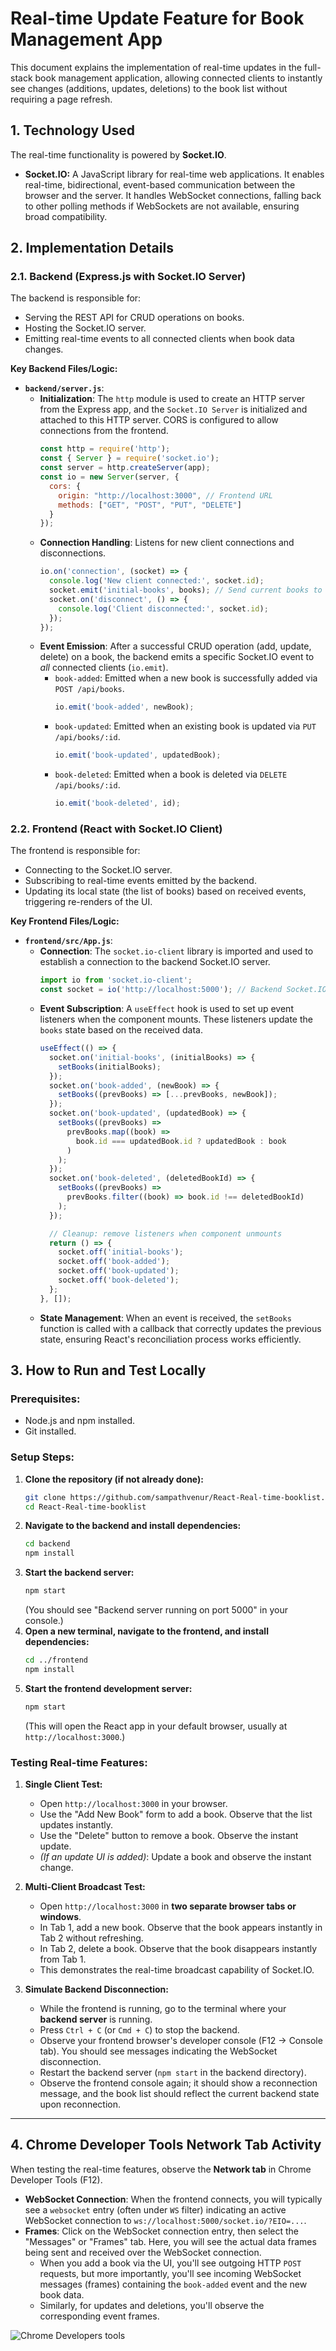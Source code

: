 # Real-time Update Feature for Book Management App

This document explains the implementation of real-time updates in the full-stack book management application, allowing connected clients to instantly see changes (additions, updates, deletions) to the book list without requiring a page refresh.

## 1. Technology Used

The real-time functionality is powered by **Socket.IO**.

* **Socket.IO:** A JavaScript library for real-time web applications. It enables real-time, bidirectional, event-based communication between the browser and the server. It handles WebSocket connections, falling back to other polling methods if WebSockets are not available, ensuring broad compatibility.

## 2. Implementation Details

### 2.1. Backend (Express.js with Socket.IO Server)

The backend is responsible for:
* Serving the REST API for CRUD operations on books.
* Hosting the Socket.IO server.
* Emitting real-time events to all connected clients when book data changes.

**Key Backend Files/Logic:**

* **`backend/server.js`**:
    * **Initialization**: The `http` module is used to create an HTTP server from the Express app, and the `Socket.IO Server` is initialized and attached to this HTTP server. CORS is configured to allow connections from the frontend.
        ```javascript
        const http = require('http');
        const { Server } = require('socket.io');
        const server = http.createServer(app);
        const io = new Server(server, {
          cors: {
            origin: "http://localhost:3000", // Frontend URL
            methods: ["GET", "POST", "PUT", "DELETE"]
          }
        });
        ```
    * **Connection Handling**: Listens for new client connections and disconnections.
        ```javascript
        io.on('connection', (socket) => {
          console.log('New client connected:', socket.id);
          socket.emit('initial-books', books); // Send current books to new client
          socket.on('disconnect', () => {
            console.log('Client disconnected:', socket.id);
          });
        });
        ```
    * **Event Emission**: After a successful CRUD operation (add, update, delete) on a book, the backend emits a specific Socket.IO event to *all* connected clients (`io.emit`).
        * `book-added`: Emitted when a new book is successfully added via `POST /api/books`.
            ```javascript
            io.emit('book-added', newBook);
            ```
        * `book-updated`: Emitted when an existing book is updated via `PUT /api/books/:id`.
            ```javascript
            io.emit('book-updated', updatedBook);
            ```
        * `book-deleted`: Emitted when a book is deleted via `DELETE /api/books/:id`.
            ```javascript
            io.emit('book-deleted', id);
            ```

### 2.2. Frontend (React with Socket.IO Client)

The frontend is responsible for:
* Connecting to the Socket.IO server.
* Subscribing to real-time events emitted by the backend.
* Updating its local state (the list of books) based on received events, triggering re-renders of the UI.

**Key Frontend Files/Logic:**

* **`frontend/src/App.js`**:
    * **Connection**: The `socket.io-client` library is imported and used to establish a connection to the backend Socket.IO server.
        ```javascript
        import io from 'socket.io-client';
        const socket = io('http://localhost:5000'); // Backend Socket.IO URL
        ```
    * **Event Subscription**: A `useEffect` hook is used to set up event listeners when the component mounts. These listeners update the `books` state based on the received data.
        ```javascript
        useEffect(() => {
          socket.on('initial-books', (initialBooks) => {
            setBooks(initialBooks);
          });
          socket.on('book-added', (newBook) => {
            setBooks((prevBooks) => [...prevBooks, newBook]);
          });
          socket.on('book-updated', (updatedBook) => {
            setBooks((prevBooks) =>
              prevBooks.map((book) =>
                book.id === updatedBook.id ? updatedBook : book
              )
            );
          });
          socket.on('book-deleted', (deletedBookId) => {
            setBooks((prevBooks) =>
              prevBooks.filter((book) => book.id !== deletedBookId)
            );
          });

          // Cleanup: remove listeners when component unmounts
          return () => {
            socket.off('initial-books');
            socket.off('book-added');
            socket.off('book-updated');
            socket.off('book-deleted');
          };
        }, []);
        ```
    * **State Management**: When an event is received, the `setBooks` function is called with a callback that correctly updates the previous state, ensuring React's reconciliation process works efficiently.

## 3. How to Run and Test Locally

### Prerequisites:
* Node.js and npm installed.
* Git installed.

### Setup Steps:

1.  **Clone the repository (if not already done):**
    ```bash
    git clone https://github.com/sampathvenur/React-Real-time-booklist.git
    cd React-Real-time-booklist
    ```
2.  **Navigate to the backend and install dependencies:**
    ```bash
    cd backend
    npm install
    ```
3.  **Start the backend server:**
    ```bash
    npm start
    ```
    (You should see "Backend server running on port 5000" in your console.)
4.  **Open a new terminal, navigate to the frontend, and install dependencies:**
    ```bash
    cd ../frontend
    npm install
    ```
5.  **Start the frontend development server:**
    ```bash
    npm start
    ```
    (This will open the React app in your default browser, usually at `http://localhost:3000`.)

### Testing Real-time Features:

1.  **Single Client Test:**
    * Open `http://localhost:3000` in your browser.
    * Use the "Add New Book" form to add a book. Observe that the list updates instantly.
    * Use the "Delete" button to remove a book. Observe the instant update.
    * *(If an update UI is added)*: Update a book and observe the instant change.

2.  **Multi-Client Broadcast Test:**
    * Open `http://localhost:3000` in **two separate browser tabs or windows**.
    * In Tab 1, add a new book. Observe that the book appears instantly in Tab 2 without refreshing.
    * In Tab 2, delete a book. Observe that the book disappears instantly from Tab 1.
    * This demonstrates the real-time broadcast capability of Socket.IO.

3.  **Simulate Backend Disconnection:**
    * While the frontend is running, go to the terminal where your **backend server** is running.
    * Press `Ctrl + C` (or `Cmd + C`) to stop the backend.
    * Observe your frontend browser's developer console (F12 -> Console tab). You should see messages indicating the WebSocket disconnection.
    * Restart the backend server (`npm start` in the backend directory).
    * Observe the frontend console again; it should show a reconnection message, and the book list should reflect the current backend state upon reconnection.

---

## 4. Chrome Developer Tools Network Tab Activity

When testing the real-time features, observe the **Network tab** in Chrome Developer Tools (F12).

* **WebSocket Connection**: When the frontend connects, you will typically see a `websocket` entry (often under `WS` filter) indicating an active WebSocket connection to `ws://localhost:5000/socket.io/?EIO=...`.
* **Frames**: Click on the WebSocket connection entry, then select the "Messages" or "Frames" tab. Here, you will see the actual data frames being sent and received over the WebSocket connection.
    * When you add a book via the UI, you'll see outgoing HTTP `POST` requests, but more importantly, you'll see incoming WebSocket messages (frames) containing the `book-added` event and the new book data.
    * Similarly, for updates and deletions, you'll observe the corresponding event frames.


 ![Chrome Developers tools](https://github.com/[username]/[reponame]/blob/[branch]/image.jpg?raw=true)
